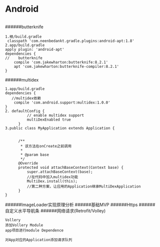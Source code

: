 # Android
```
```
######butterknife
```
1.根/build.gradle
 classpath 'com.neenbedankt.gradle.plugins:android-apt:1.8'
2.app/build.gradle
apply plugin: 'android-apt'
dependencies {
//    butterknife
    compile 'com.jakewharton:butterknife:8.2.1'
    apt 'com.jakewharton:butterknife-compiler:8.2.1'
}

```

######multidex
```
1.app/build.gradle
dependencies {
   //multidex依赖
    compile 'com.android.support:multidex:1.0.0'
}
2. defaultConfig {
          // enable multidex support
          multiDexEnabled true
      }
3.public class MyApplication extends Application {
  
  
      /**
       * 该方法在onCreate之前调用
       *
       * @param base
       */
      @Override
      protected void attachBaseContext(Context base) {
          super.attachBaseContext(base);
          //在代码中加入multidex功能
          MultiDex.install(this);
          //第二种方案，让应用的Application继承MultiDexApplication
      }
}
```
######ImageLoader实现原理分析
######基础MVP
######Https
######自定义水平导航条
######网络请求(Retrofit/Volley)
```
Vollery
添加Vollery Module
app项目进行module Dependence

对App对应的Application添加请求队列


```
```
```